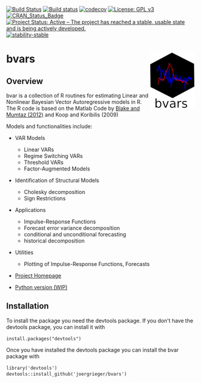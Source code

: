 [![Build Status](https://travis-ci.com/joergrieger/bvars.svg?branch=master)](https://travis-ci.com/joergrieger/bvars)
[![Build status](https://ci.appveyor.com/api/projects/status/nwnb0pglfq2o9eo4?svg=true)](https://ci.appveyor.com/project/joergrieger/bvars)
[![codecov](https://codecov.io/gh/joergrieger/bvars/branch/master/graph/badge.svg)](https://codecov.io/gh/joergrieger/bvars)
[![License: GPL v3](https://img.shields.io/badge/License-GPLv3-blue.svg)](https://www.gnu.org/licenses/gpl-3.0)
[![CRAN\_Status\_Badge](http://www.r-pkg.org/badges/version/bvars)]() 
[![Project Status: Active – The project has reached a stable, usable state and is being actively developed.](https://www.repostatus.org/badges/latest/active.svg)](https://www.repostatus.org/#active) 
[![stability-stable](https://img.shields.io/badge/stability-stable-green.svg)](https://github.com/joethorley/stability-badges#stable)

# bvars <img src="images/Logo.png" align="right" width="120" />

## Overview

bvar is a collection of R routines for estimating Linear and Nonlinear Bayesian Vector Autoregressive models in R. The R code is based on the Matlab Code by [Blake and Mumtaz (2012)](http://www.bankofengland.co.uk/education/Pages/ccbs/technical_handbooks/techbook4.aspx) and Koop and Koribilis (2009)

Models and functionalities include:

* VAR Models
  * Linear VARs
  * Regime Switching VARs
  * Threshold VARs
  * Factor-Augmented Models
* Identification of Structural Models
  * Cholesky decomposition
  * Sign Restrictions
* Applications
  * Impulse-Response Functions
  * Forecast error variance decomposition <not yet implemented>
  * conditional and unconditional forecasting
  * historical decomposition
* Utilities
  * Plotting of Impulse-Response Functions, Forecasts
  
* [Project Homepage](https://joergrieger.github.io/bvars/)
* [Python version (WIP)](https://github.com/joergrieger/pybvar)
    
## Installation

To install the package you need the devtools package. If you don't have the devtools package, you can install it with

    install.packages("devtools")

Once you have installed the devtools package you can install the bvar package with

    library('devtools')
    devtools::install_github('joergrieger/bvars')
